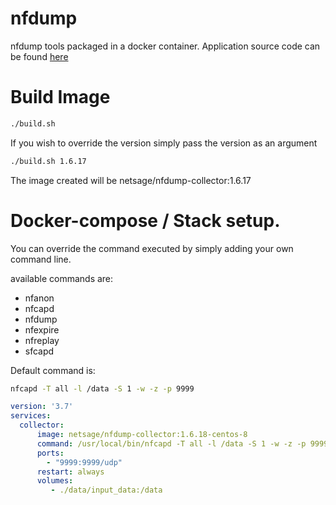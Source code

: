 # nfdump

nfdump tools packaged in a docker container.  Application  source code can be found [here](https://github.com/phaag/nfdump/)


# Build Image

```sh
./build.sh 
```

If you wish to override the version simply pass the version as an argument

```sh
./build.sh 1.6.17
```

The image created will be netsage/nfdump-collector:1.6.17

# Docker-compose / Stack setup.

You can override the command executed by simply adding your own command line.

available commands are:

 - nfanon
 - nfcapd
 - nfdump
 - nfexpire
 - nfreplay
 - sfcapd

Default command is:  

```sh 
nfcapd -T all -l /data -S 1 -w -z -p 9999
```



```yaml
version: '3.7'
services:
  collector:
      image: netsage/nfdump-collector:1.6.18-centos-8
      command: /usr/local/bin/nfcapd -T all -l /data -S 1 -w -z -p 9999
      ports:
        - "9999:9999/udp"
      restart: always
      volumes:
         - ./data/input_data:/data
```



